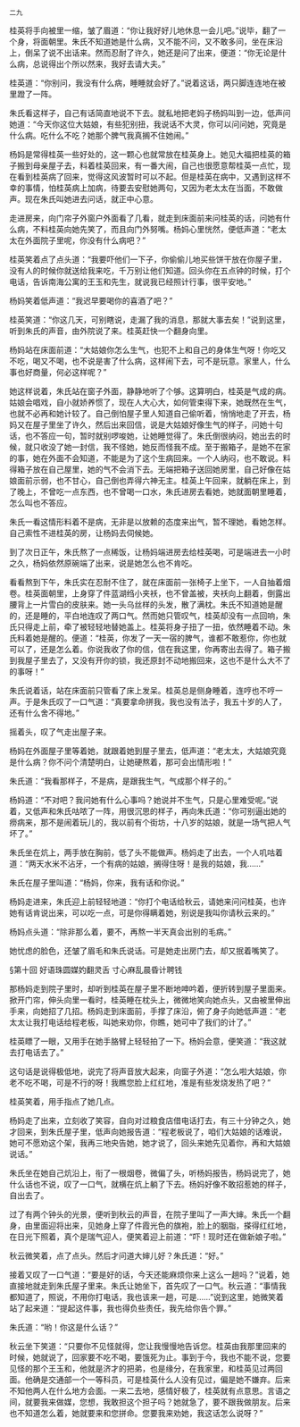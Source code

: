     二九 

   桂英将手向被里一缩，皱了眉道：“你让我好好儿地休息一会儿吧。”说毕，翻了一个身，将面朝里。朱氏不知道她是什么病，又不能不问，又不敢多问，坐在床沿上，倒呆了说不出话来。然而忍耐了许久，她还是问了出来，便道：“你无论是什么病，总说得出个所以然来，我好去请大夫。”

   桂英道：“你别问，我没有什么病，睡睡就会好了。”说着这话，两只脚连连地在被里蹬了一阵。

   朱氏看这样子，自己有话简直地说不下去。就私地把老妈子杨妈叫到一边，低声问她道：“今天你这位大姑娘，有些犯别扭，我说话不大灵，你可以问问她，究竟是什么病。吃什么不吃？她那个脾气我真搁不住她闹。”

   杨妈是常得桂英一些好处的，这一颗心也就常放在桂英身上。她见大福把桂英的箱子搬到母亲屋子去，料着桂英回来，有一番大闹，自己也很愿意帮桂英一点忙，现在看到桂英病了回来，觉得这风波暂时可以不起。但是桂英在病中，又遇到这样不幸的事情，怕桂英病上加病，待要去安慰她两句，又因为老太太在当面，不敢做声。现在朱氏叫她进去问话，就正中心意。

   走进房来，向门帘子外窗户外面看了几看，就走到床面前来问桂英的话，问她有什么病，不料桂英向她先笑了，而且向门外努嘴。杨妈心里恍然，便低声道：“老太太在外面院子里呢，你没有什么病吧？”

   桂英笑着点了点头道：“我要吓他们一下子，你偷偷儿地买些饼干放在你屋子里，没有人的时候你就送给我来吃，千万别让他们知道。回头你在五点钟的时候，打个电话，告诉南海公寓的王玉和先生，就说我已经照计行事，很平安地。”

   杨妈笑着低声道：“我迟早要喝你的喜酒了吧？”

   桂英笑道：“你这几天，可别瞎说，走漏了我的消息，那就大事去矣！”说到这里，听到朱氏的声音，由外院说了来。桂英赶快一个翻身向里。

   杨妈站在床面前道：“大姑娘你怎么生气，也犯不上和自己的身体生气呀！你吃又不吃，喝又不喝，也不说是害了什么病，这样闹下去，可不是玩意。家里人，什么事也好商量，何必这样呢？”

   她这样说着，朱氏站在窗子外面，静静地听了个够。这算明白，桂英是气成的病。姑娘会唱戏，自小就娇养惯了，现在人大心大，如何管束得下来，她既然在生气，也就不必再和她计较了。自己倒怕屋子里人知道自己偷听着，悄悄地走了开去，杨妈又在屋子里坐了许久，然后出来回信，说是大姑娘好像生气的样子，问她十句话，也不答应一句，暂时就别啰唆她，让她睡觉得了。朱氏倒很纳闷，她出去的时候，就只收没了她一封信，我不怪她，她反而怪我不成。至于搬箱子，是她不在家的事，她在外面不会知道，不能是为了这个生病回来。一个人纳闷，也不敢说。料得箱子放在自己屋里，她的气不会消下去。无端把箱子送回她房里，自己好像在姑娘面前示弱，也不甘心，自己倒也弄得六神无主。桂英上午回来，就躺在床上，到了晚上，不曾吃一点东西，也不曾喝一口水，朱氏进房去看她，她就面朝里睡着，怎么叫也不答应。

   朱氏一看这情形料着不是病，无非是以放赖的态度来出气，暂不理她，看她怎样。自己索性不进桂英的房，让杨妈去伺候她。

   到了次日正午，朱氏熬了一点稀饭，让杨妈端进房去给桂英喝，可是端进去一小时之久，杨妈依然原碗端了出来，说是她怎么也不肯吃。

   看看熬到下午，朱氏实在忍耐不住了，就在床面前一张椅子上坐下，一人自抽着烟卷。桂英面朝里，上身穿了件蓝湖绉小夹袄，也不曾盖被，夹袄向上翻着，倒露出腰背上一片雪白的皮肤来。她一头乌丝样的头发，散了满枕。朱氏不知道她是醒的，还是睡的，平白地连叹了两口气。然而她只管叹气，桂英却没有一点回响，朱氏只得走上前，牵了被轻轻地替她盖上。桂英将身子扭了一扭，依然睡着不动。朱氏料着她是醒的。便道：“桂英，你发了一天一宿的脾气，谁都不敢惹你，你也就可以了，还是怎么着。你说我收了你的信，信在我这里，你再寄出去得了。箱子搬到我屋子里去了，又没有开你的锁，我还原封不动地搬回来，这也不是什么大不了的事呀！”

   朱氏说着话，站在床面前只管看了床上发呆。桂英总是侧身睡着，连哼也不哼一声。于是朱氏叹了一口气道：“真要拿命拼我，我也没有法子，我五十岁的人了，还有什么舍不得地。”

   摇着头，叹了气走出屋子来。

   杨妈在外面屋子里等着她，就跟着她到屋子里去，低声道：“老太太，大姑娘究竟是什么病？你不问个清楚明白，让她硬熬着，那可会出情形啦！”

   朱氏道：“我看那样子，不是病，是跟我生气，气成那个样子的。”

   杨妈道：“不对吧？我问她有什么心事吗？她说并不生气，只是心里难受呢。”说着，又低声和朱氏咕哝了一阵，用很沉思的样子，再向朱氏道：“你可别逼出她的痨病来，那不是闹着玩儿的，我以前有个街坊，十八岁的姑娘，就是一场气把人气坏了。”

   朱氏坐在炕上，两手放在胸前，低了头不能做声。杨妈走了出去，一个人叽咕着道：“两天水米不沾牙，一个有病的姑娘，搁得住呀！是我的姑娘，我……”

   朱氏在屋子里叫道：“杨妈，你来，我有话和你说。”

   杨妈走进来，朱氏迎上前轻轻地道：“你打个电话给秋云，请她来问问桂英，也许她有话肯说出来，可以吃一点，可是你得瞒着她，别说是我叫你请秋云来的。”

   杨妈点头道：“除非那么着，要不，再熬一半天真会出别的毛病。”

   她忧虑的脸色，还皱了眉毛和朱氏说话。可是她走出房门去，却又抿着嘴笑了。

   §第十回 好语珠圆媒妁翻灵舌 寸心麻乱晨昏计聘钱

   那杨妈走到院子里时，却听到桂英在屋子里不断地呻吟着，便折转到屋子里面来。掀开门帘，伸头向里一看时，桂英睡在枕头上，微微地笑向她点头，又由被里伸出手来，向她招了几招。杨妈走到床面前，手撑了床沿，俯了身子向她低声道：“老太太让我打电话给程老板，叫她来劝你，你瞧，她可中了我们的计了。”

   桂英瞟了一眼，又用手在她手胳臂上轻轻拍了一下。杨妈会意，便笑道：“我这就去打电话去了。”

   这句话是说得极低地，说完了将声音放大起来，向窗子外道：“怎么啦大姑娘，你老不吃不喝，可是不行的呀！我瞧您脸上红红地，准是有些发烧发热了吧？”

   桂英笑着，用手指点了她几点。

   杨妈走了出来，立刻收了笑容，自向对过粮食店借电话打去，有三十分钟之久，她才回来，到朱氏屋子里，低声向她报告道：“程老板说了，咱们大姑娘的话难说，她可不愿劝这个架，我再三地央告她，她才说了，回头来她先见着你，再和大姑娘说话。”

   朱氏坐在她自己炕沿上，衔了一根烟卷，微偏了头，听杨妈报告，杨妈说完了，她什么话也不说，叹了一口气，就横在炕上躺了下去。杨妈好像不敢招惹她的样子，自出去了。

   过了有两个钟头的光景，便听到秋云的声音，在院子里叫了一声大婶。朱氏一个翻身，由里面迎将出来，见她身上穿了件霞光色的旗袍，脸上的胭脂，搽得红红地，在日光下照着，真个是瑞气迎人，便笑着迎上前道：“吓！现时还在做新娘子啦。”

   秋云微笑着，点了点头。然后才问道大婶儿好？朱氏道：“好。”

   接着又叹了一口气道：“要是好的话，今天还能麻烦你来上这么一趟吗？”说着，她直接地就走到朱氏屋子里来。朱氏让她坐下，首先叹了一口气。秋云道：“事情我都知道了，照说，不用你打电话，我也该来一趟，可是……”说到这里，她微笑着站了起来道：“提起这件事，我也得负些责任，我先给你告个罪。”

   朱氏道：“哟！你这是什么话？”

   秋云坐下笑道：“只要你不见怪就得，您让我慢慢地告诉您。桂英由我那里回来的时候，她就说了，回家要不吃不喝，要饿死为止。事到于今，我也不能不说，您要见怪的那个王玉和，他就是济才的把弟，也是缘分，在我家里，和桂英见过两回面。他确是交通部一个一等科员，可是桂英什么人没有见过，偏是她不嫌弃。后来不知他两人在什么地方会面。一来二去地，感情好极了，桂英就有点意思。言语之间，就要我来做媒，您想，我敢担这个担子吗？她就急了，要不跟我做朋友。后来也不知道怎么着，她就要来和您拼命。您要我来劝她，我这话怎么说呀？”

